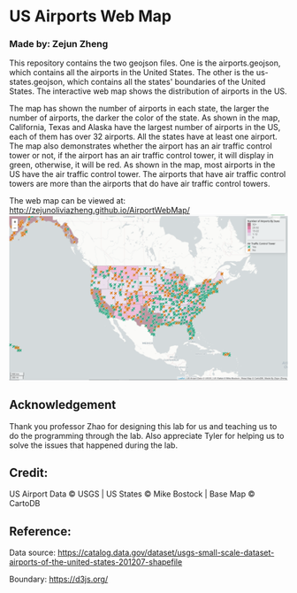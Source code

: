 # US Airports Web Map
### Made by: Zejun Zheng 
  This repository contains the two geojson files. One is the airports.geojson, which contains all the airports in the United States. The other is the us-states.geojson, which contains all the states' boundaries of the United States. The interactive web map shows the distribution of airports in the US. 
  
  The map has shown the number of airports in each state, the larger the number of airports, the darker the color of the state. As shown in the map, California, Texas and Alaska  have the largest number of airports in the US, each of them has over 32 airports. All the states have at least one airport. 
  The map also demonstrates whether the airport has an air traffic control tower or not, if the airport has an air traffic control tower, it will display in green, otherwise, it will be red. As shown in the map, most airports in the US have the air traffic control tower. The airports that have air traffic control towers are more than the airports that do have air traffic control towers. 

The web map can be viewed at: http://zejunoliviazheng.github.io/AirportWebMap/
![Map Image](img/airportwebmap.png)

## Acknowledgement
Thank you professor Zhao for designing this lab for us and teaching us to do the programming through the lab. Also appreciate Tyler for helping us to solve the issues that happened during the lab.  
## Credit:   
US Airport Data &copy; USGS | US States &copy; Mike Bostock | Base Map &copy; CartoDB
## Reference: 
Data source:  https://catalog.data.gov/dataset/usgs-small-scale-dataset-airports-of-the-united-states-201207-shapefile

Boundary: https://d3js.org/

